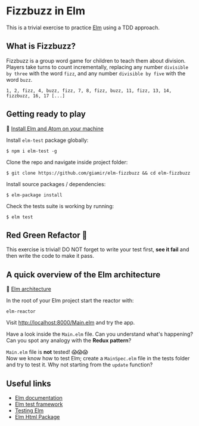 # Fizzbuzz in Elm

This is a trivial exercise to practice [Elm](http://elm-lang.org) using a TDD approach.

## What is Fizzbuzz?
Fizzbuzz is a group word game for children to teach them about division. Players take turns to count incrementally, replacing any number `divisible by three` with the word `fizz`, and any number `divisible by five` with the word `buzz`.
```
1, 2, fizz, 4, buzz, fizz, 7, 8, fizz, buzz, 11, fizz, 13, 14, fizzbuzz, 16, 17 [...]
```
## Getting ready to play
💊 [Install Elm and Atom on your machine](https://github.com/knowthen/elm/blob/master/DEVSETUP.md)

Install `elm-test` package globally:

```
$ npm i elm-test -g
```
Clone the repo and navigate inside project folder:
```
$ git clone https://github.com/giamir/elm-fizzbuzz && cd elm-fizzbuzz
```
Install source packages / dependencies:
```
$ elm-package install
```
Check the tests suite is working by running:
```
$ elm test
```
## Red Green Refactor 🚥
This exercise is trivial! DO NOT forget to write your test first, **see it fail** and then write the code to make it pass.

## A quick overview of the Elm architecture
💊 [Elm architecture](https://guide.elm-lang.org/architecture)

In the root of your Elm project start the reactor with:
```
elm-reactor
```
Visit [http://localhost:8000/Main.elm](http://localhost:8000) and try the app.

Have a look inside the `Main.elm` file. Can you understand what's happening? Can you spot any analogy with the **Redux pattern**?

`Main.elm` file is **not** tested! 😱😱😱<br>
Now we know how to test Elm; create a `MainSpec.elm` file in the tests folder and try to test it. Why not starting from the `update` function?

## Useful links
* [Elm documentation](http://elm-lang.org/docs)
* [Elm test framework](https://github.com/elm-community/elm-test)
* [Testing Elm](https://medium.com/@_rchaves_/testing-in-elm-93ad05ee1832#.lyuhln5kx)
* [Elm Html Package](http://package.elm-lang.org/packages/elm-lang/html/2.0.0/)
